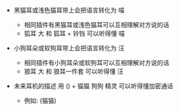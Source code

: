 + 黑猫耳或浅色猫耳带上会把语言转化为 喵
  - 相同插件有黑猫耳或浅色猫耳可以互相理解对方说的话
  - 狐耳 大 和 狐耳 + 铃铛 可以听得懂 喵

+ 小狗耳朵或软狗耳带上会把语言转化为 汪
  - 相同插件有小狗耳朵或软狗耳可以互相理解对方说的话
  - 狼耳 大 和 狼耳一件套 可以听得懂 汪


+ 未来耳机的描述 用 () + 猫猫 狗狗 精灵 可以听得懂加密通话
  - 例如: (猫猫)
